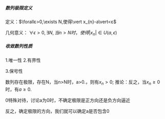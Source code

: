 ##### 数列极限定义
定义：$\forallε>0,\exists N,使得\vert x_{n}-a\vert<ε$

几何意义：
$\forall \epsilon>0,\exists N,当n>N时，使得\vert x_{n} \vert \in U(a,\epsilon)$
##### 收敛数列性质

1.唯一性
2.有界性

3.保号性

数列存在极限，存在N，当n>N时，a>0.，则有$x_{n}>0$;
推论：反之，当$x_{n}\geq0$时，有$a\geq{0}$.

0特殊对待，讨论a为0时，不确定极限是正方向还是负方向逼近

反之，确定极限的方向，我们就可以确定a是否包含0